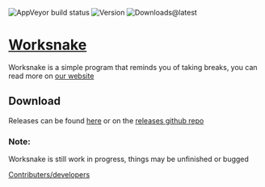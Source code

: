![AppVeyor build status](https://img.shields.io/appveyor/build/112batman/worksnake)
![Version](https://img.shields.io/github/v/release/Worksnake/worksnake-releases)
![Downloads@latest](https://img.shields.io/github/downloads/Worksnake/worksnake-releases/latest/total)

# [Worksnake](https://worksnake.github.io)
Worksnake is a simple program that reminds you of taking breaks, you can read more on [our website](https://worksnake.github.io)

## Download
Releases can be found [here](https://hazel-worksnake.vercel.app) or on the [releases github repo](https://github.com/worksnake/worksnake-releases/releases)

### Note:
Worksnake is still work in progress, things may be unfinished or bugged

[Contributers/developers](Contributers.md)